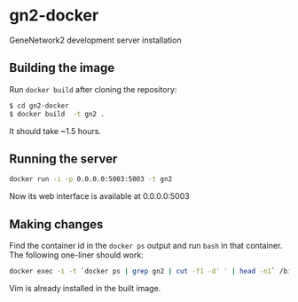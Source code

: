 # gn2-docker
GeneNetwork2 development server installation

## Building the image
Run `docker build` after cloning the repository:
```bash
$ cd gn2-docker
$ docker build  -t gn2 .
```

It should take ~1.5 hours.

## Running the server
```bash
docker run -i -p 0.0.0.0:5003:5003 -t gn2
```

Now its web interface is available at 0.0.0.0:5003

## Making changes

Find the container id in the `docker ps` output and run `bash` in that container. The following one-liner should work:
```bash
docker exec -i -t `docker ps | grep gn2 | cut -f1 -d' ' | head -n1` /bin/bash
```

Vim is already installed in the built image.


